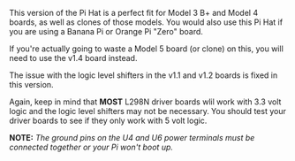 This version of the Pi Hat is a perfect fit for Model 3 B+ and Model 4 boards, as well as clones of those models. You would also use this Pi Hat if you are using a Banana Pi or Orange Pi "Zero" board.

If you're actually going to waste a Model 5 board (or clone) on this, you will need to use the v1.4 board instead.

The issue with the logic level shifters in the v1.1 and v1.2 boards is fixed in this version.

Again, keep in mind that **MOST** L298N driver boards wlil work with 3.3 volt logic and the logic level shifters may not be necessary. You should test your driver boards to see if they only work with 5 volt logic.

**NOTE:** _The ground pins on the U4 and U6 power terminals must be connected together or your Pi won't boot up._
